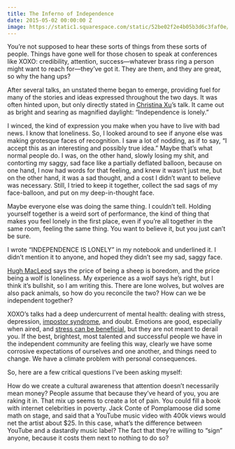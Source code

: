 ```yaml
---
title: The Inferno of Independence
date: 2015-05-02 00:00:00 Z
image: https://static1.squarespace.com/static/52be02f2e4b05b3d6c3faf0e/56c284189f7266120125de8f/59d2788b6f4ca3ae27567b1f/1506965657372/KS-full+res+%288+of+20%29.jpg?format=1500w
---
```


You’re not supposed to hear these sorts of things from these sorts of people. Things have gone well for those chosen to speak at conferences like XOXO: credibility, attention, success—whatever brass ring a person might want to reach for—they’ve got it. They are them, and they are great, so why the hang ups?

After several talks, an unstated theme began to emerge, providing fuel for many of the stories and ideas expressed throughout the two days. It was often hinted upon, but only directly stated in [Christina Xu](https://twitter.com/xuhulk)’s talk. It came out as bright and searing as magnified daylight: “Independence is lonely.”

I winced, the kind of expression you make when you have to live with bad news. I know that loneliness. So, I looked around to see if anyone else was making grotesque faces of recognition. I saw a lot of nodding, as if to say, “I accept this as an interesting and possibly true idea.” Maybe that’s what normal people do. I was, on the other hand, slowly losing my shit, and contorting my saggy, sad face like a partially deflated balloon, because on one hand, I now had words for that feeling, and knew it wasn’t just me, but on the other hand, it was a sad thought, and a cost I didn’t want to believe was necessary. Still, I tried to keep it together, collect the sad sags of my face-balloon, and put on my deep-in-thought face.

Maybe everyone else was doing the same thing. I couldn’t tell. Holding yourself together is a weird sort of performance, the kind of thing that makes you feel lonely in the first place, even if you’re all together in the same room, feeling the same thing. You want to believe it, but you just can’t be sure.

I wrote “INDEPENDENCE IS LONELY” in my notebook and underlined it. I didn’t mention it to anyone, and hoped they didn’t see my sad, saggy face.

[Hugh Mac­Leod](https://www.goodreads.com/quotes/771783-the-price-of-being-a-sheep-is-boredom-the-price) says the price of being a sheep is boredom, and the price being a wolf is loneliness. My experience as a wolf says he’s right, but I think it’s bullshit, so I am writing this. There are lone wolves, but wolves are also pack animals, so how do you reconcile the two? How can we be independent together?

XOXO’s talks had a deep undercurrent of mental health: dealing with stress, depression, [impostor syndrome](https://en.wikipedia.org/wiki/Impostor_syndrome), and doubt. Emotions are good, especially when aired, and [stress can be beneficial](https://en.wikipedia.org/wiki/Eustress), but they are not meant to derail you. If the best, brightest, most talented and successful people we have in the independent community are feeling this way, clearly we have some corrosive expectations of ourselves and one another, and things need to change. We have a climate problem with personal consequences.

So, here are a few critical questions I’ve been asking myself:

How do we create a cultural awareness that attention doesn’t necessarily mean money? People assume that because they’ve heard of you, you are raking it in. That mix up seems to create a lot of pain. You could fill a book with internet celebrities in poverty. Jack Conte of Pomplamoose did some math on stage, and said that a YouTube music video with 400k views would net the artist about $25. In this case, what’s the difference between YouTube and a dastardly music label? The fact that they’re willing to “sign” anyone, because it costs them next to nothing to do so?